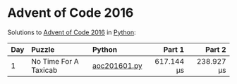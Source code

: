 # Advent of Code 2016

Solutions to [Advent of Code 2016](https://adventofcode.com/2016/) in [Python](https://www.python.org/):

| Day  | Puzzle                | Python                                                |     Part 1 |     Part 2 |
| :--- | :-------------------- | :---------------------------------------------------- | ---------: | ---------: |
| 1    | No Time For A Taxicab | [aoc201601.py](01_no_time_for_a_taxicab/aoc201601.py) | 617.144 μs | 238.927 μs |
